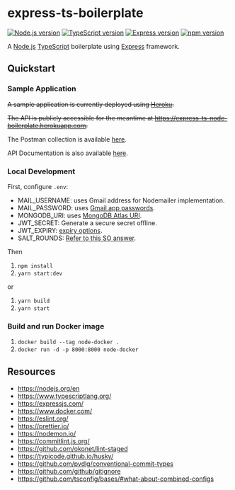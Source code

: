 # express-ts-boilerplate

[![Node.js version](https://img.shields.io/badge/Node.js-18.16.0-brightgreen.svg)](https://nodejs.org/docs/latest-v18.x/api/index.html)
[![TypeScript version](https://img.shields.io/badge/TypeScript-4.7.4-brightgreen.svg)](https://www.npmjs.com/package/typescript/v/4.7.4)
[![Express version](https://img.shields.io/badge/Express-4.18.2-brightgreen.svg)](https://www.npmjs.com/package/express/v/4.18.2)
[![npm version](https://img.shields.io/badge/npm-9.6.6-brightgreen.svg)](https://www.npmjs.com/package/npm/v/9.6.6)

A [Node.js](https://nodejs.org/en) [TypeScript](https://www.typescriptlang.org/) boilerplate using [Express](https://expressjs.com/) framework.

## Quickstart

### Sample Application

~~A sample application is currently deployed using [Heroku](https://dashboard.heroku.com/).~~

~~The API is publicly accessible for the meantime at https://express-ts-node-boilerplate.herokuapp.com.~~

The Postman collection is available [here](https://www.postman.com/maintenance-operator-95050553/workspace/public/request/24506889-9e9ee6e6-adbb-4883-8844-1efbb07660b1).

API Documentation is also available [here](https://docs.google.com/document/d/1yTuh0mcu152nVcW8o0t0pbosmiqHLcmbeYJ-NTXR1rU/edit?usp=sharing).

### Local Development

First, configure `.env`:
- MAIL_USERNAME: uses Gmail address for Nodemailer implementation.
- MAIL_PASSWORD: uses [ Gmail app passwords](https://support.google.com/accounts/answer/185833?hl=en).
- MONGODB_URI: uses [MongoDB Atlas URI](https://cloud.mongodb.com/).
- JWT_SECRET: Generate a secure secret offline.
- JWT_EXPIRY: [expiry options](https://github.com/vercel/ms).
- SALT_ROUNDS: [Refer to this SO answer](https://stackoverflow.com/questions/43253392/how-many-rounds-is-the-recommended-for-bcrypt-password-hasing).

Then
1. `npm install`
2. `yarn start:dev`

or
1. `yarn build`
2. `yarn start`

### Build and run Docker image
1. `docker build --tag node-docker .`
2. `docker run -d -p 8000:8000 node-docker`

## Resources
- https://nodejs.org/en
- https://www.typescriptlang.org/
- https://expressjs.com/
- https://www.docker.com/
- https://eslint.org/
- https://prettier.io/
- https://nodemon.io/
- https://commitlint.js.org/
- https://github.com/okonet/lint-staged
- https://typicode.github.io/husky/
- https://github.com/pvdlg/conventional-commit-types
- https://github.com/github/gitignore
- https://github.com/tsconfig/bases/#what-about-combined-configs